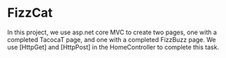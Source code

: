 # FizzCat
 
In this project, we use asp.net core MVC to create two pages, one with a completed TacocaT page, and one with a completed FizzBuzz page. 
We use [HttpGet] and [HttpPost] in the HomeController to complete this task.
